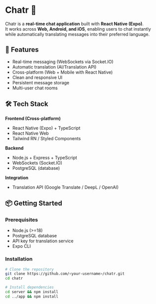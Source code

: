 # Chatr 💬

Chatr is a **real-time chat application** built with **React Native (Expo)**.  
It works across **Web, Android, and iOS**, enabling users to chat instantly while automatically translating messages into their preferred language.  

## 🚀 Features
- Real-time messaging (WebSockets via Socket.IO)
- Automatic translation (AI/Translation API)
- Cross-platform (Web + Mobile with React Native)
- Clean and responsive UI
- Persistent message storage
- Multi-user chat rooms

## 🛠️ Tech Stack
**Frontend (Cross-platform)**
- React Native (Expo) + TypeScript
- React Native Web
- Tailwind RN / Styled Components

**Backend**
- Node.js + Express + TypeScript
- WebSockets (Socket.IO)
- PostgreSQL (database)

**Integration**
- Translation API (Google Translate / DeepL / OpenAI)

## 📦 Getting Started

### Prerequisites
- Node.js (>=18)
- PostgreSQL database
- API key for translation service
- Expo CLI

### Installation
```bash
# Clone the repository
git clone https://github.com/<your-username>/chatr.git
cd chatr

# Install dependencies
cd server && npm install
cd ../app && npm install
